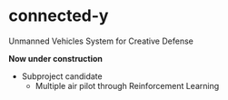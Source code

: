 # connected-y
Unmanned Vehicles System for Creative Defense 

__Now under construction__

* Subproject candidate
  * Multiple air pilot through Reinforcement Learning
